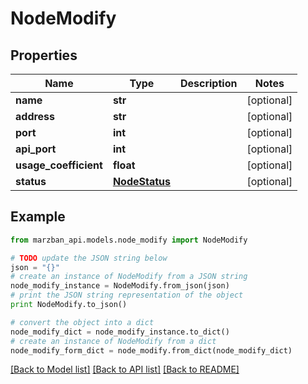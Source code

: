 # NodeModify


## Properties

Name | Type | Description | Notes
------------ | ------------- | ------------- | -------------
**name** | **str** |  | [optional] 
**address** | **str** |  | [optional] 
**port** | **int** |  | [optional] 
**api_port** | **int** |  | [optional] 
**usage_coefficient** | **float** |  | [optional] 
**status** | [**NodeStatus**](NodeStatus.md) |  | [optional] 

## Example

```python
from marzban_api.models.node_modify import NodeModify

# TODO update the JSON string below
json = "{}"
# create an instance of NodeModify from a JSON string
node_modify_instance = NodeModify.from_json(json)
# print the JSON string representation of the object
print NodeModify.to_json()

# convert the object into a dict
node_modify_dict = node_modify_instance.to_dict()
# create an instance of NodeModify from a dict
node_modify_form_dict = node_modify.from_dict(node_modify_dict)
```
[[Back to Model list]](../README.md#documentation-for-models) [[Back to API list]](../README.md#documentation-for-api-endpoints) [[Back to README]](../README.md)


